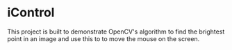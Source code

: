 # iControl
This project is built to demonstrate OpenCV's algorithm to find the brightest point in an image and use this to to move the mouse on the screen.
